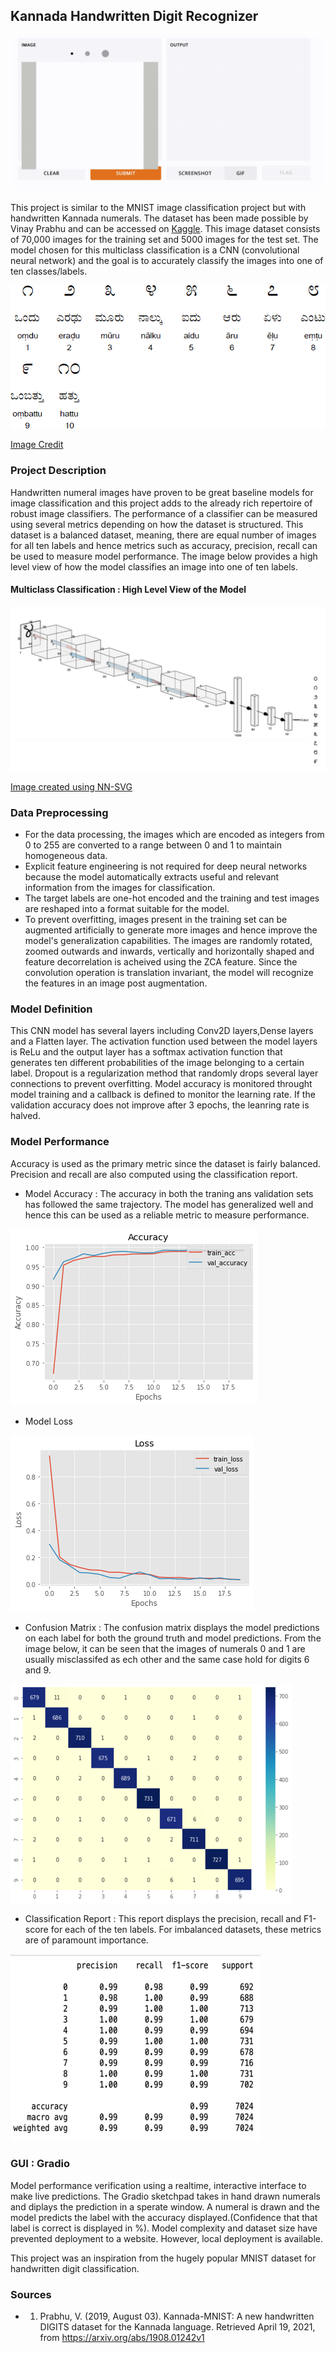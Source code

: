 ## Kannada Handwritten Digit Recognizer

![Alt Text](kannadadigits.gif)

This project is similar to the MNIST image classification project but with handwritten Kannada numerals. The dataset has been made possible by Vinay Prabhu and can be accessed on [Kaggle](https://www.kaggle.com/c/Kannada-MNIST). This image dataset consists of 70,000 images for the training set and 5000 images for the test set. The model chosen for this multiclass classification is a CNN (convolutional neural network) and the goal is to accurately classify the images into one of ten classes/labels. 

![Alt Text](kannada4.gif)

[Image Credit](https://omniglot.com/writing/kannada.htm)

### Project Description 

Handwritten numeral images have proven to be great baseline models for image classification and this project adds to the already rich repertoire of robust image classifiers. The performance of a classifier can be measured using several metrics depending on how the dataset is structured. This dataset is a balanced dataset, meaning, there are equal number of images for all ten labels and hence metrics such as accuracy, precision, recall can be used to measure model performance. 
The image below provides a high level view of how the model classifies an image into one of ten labels. 

#### Multiclass Classification : High Level View of the Model

![Alt Text](CNNML.png)

[Image created using NN-SVG](https://alexlenail.me/NN-SVG/)

### Data Preprocessing 

- For the data processing, the images which are encoded as integers from 0 to 255 are converted to a range between 0 and 1 to maintain homogeneous data. 
- Explicit feature engineering is not required for deep neural networks because the model automatically extracts useful and relevant information from the images for classification.
- The target labels are one-hot encoded and the training and test images are reshaped into a format suitable for the model. 
- To prevent overfitting, images present in the training set can be augmented artificially to generate more images and hence improve the model's generalization capabilities. The images are randomly rotated, zoomed outwards and inwards, vertically and horizontally shaped and feature decorrelation is acheived using the ZCA feature. Since the convolution operation is translation invariant, the model will recognize the features in an image post augmentation. 

### Model Definition 

This CNN model has several layers including Conv2D layers,Dense layers and a Flatten layer. 
The activation function used between the model layers is ReLu and the output layer has a softmax activation function that generates ten different probabilities of the image belonging to a certain label. Dropout is a regularization method that randomly drops several layer connections to prevent overfitting. Model accuracy is monitored throught model training and a callback is defined to monitor the learning rate. If the validation accuracy does not improve after 3 epochs, the leanring rate is halved. 

### Model Performance 

Accuracy is used as the primary metric since the dataset is fairly balanced. Precision and recall are also computed using the classification report. 

- Model Accuracy : The accuracy in both the traning ans validation sets has followed the same trajectory. The model has generalized well and hence this can be used as a reliable metric to measure performance.

![](accuracy.png)


- Model Loss

![](loss.png)

- Confusion Matrix : The confusion matrix displays the model predictions on each label for both the ground truth and model predictions. From the image below, it can be seen that the images of numerals 0 and 1 are usually misclassifed as ech other and the same case hold for digits 6 and 9. 

![](cm_k-3.png)

- Classification Report : This report displays the precision, recall and F1-score for each of the ten labels. For imbalanced datasets, these metrics are of paramount importance. 

![](cr1.png)

### GUI : Gradio 

Model performance verification using a realtime, interactive interface to make live predictions. The Gradio sketchpad takes in hand drawn numerals and diplays the prediction in a sperate window. A numeral is drawn and the model predicts the label with the accuracy displayed.(Confidence that that label is correct is displayed in %). Model complexity and dataset size have prevented deployment to a website. However, local deployment is available.

This project was an inspiration from the hugely popular MNIST dataset for handwritten digit classification.

### Sources 

- 1. Prabhu, V. (2019, August 03). Kannada-MNIST: A new handwritten DIGITS dataset for the Kannada language. Retrieved April 19, 2021, from https://arxiv.org/abs/1908.01242v1
